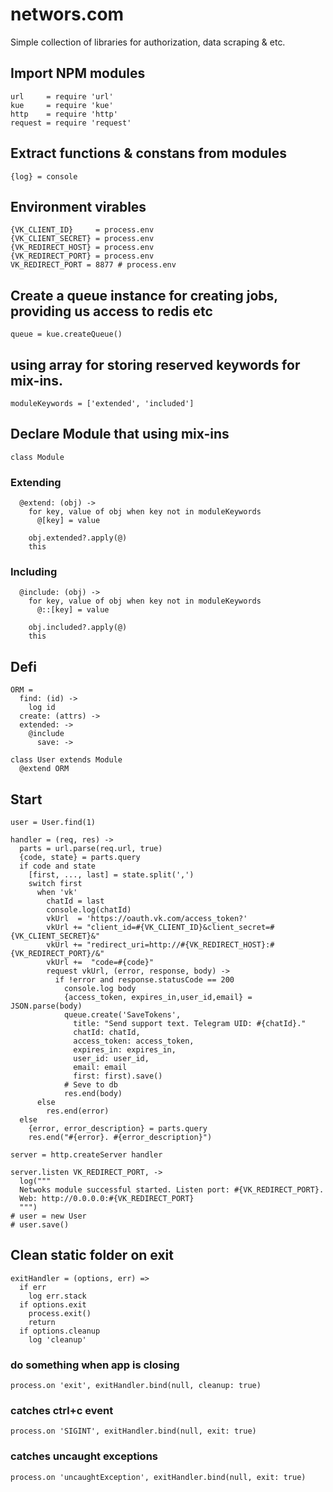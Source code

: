 # networs.com
Simple collection of libraries for authorization, data scraping & etc.


## Import NPM modules

    url     = require 'url'
    kue     = require 'kue'
    http    = require 'http'
    request = require 'request'

## Extract functions & constans from modules

    {log} = console

## Environment virables

    {VK_CLIENT_ID}     = process.env
    {VK_CLIENT_SECRET} = process.env
    {VK_REDIRECT_HOST} = process.env
    {VK_REDIRECT_PORT} = process.env
    VK_REDIRECT_PORT = 8877 # process.env

## Create a queue instance for creating jobs, providing us access to redis etc

    queue = kue.createQueue()

## using array for storing reserved keywords for mix-ins.

    moduleKeywords = ['extended', 'included']

## Declare Module that using mix-ins

    class Module

### **Extending**

      @extend: (obj) ->
        for key, value of obj when key not in moduleKeywords
          @[key] = value

        obj.extended?.apply(@)
        this

### **Including**

      @include: (obj) ->
        for key, value of obj when key not in moduleKeywords
          @::[key] = value

        obj.included?.apply(@)
        this

## Defi

    ORM =
      find: (id) ->
        log id
      create: (attrs) ->
      extended: ->
        @include
          save: ->

    class User extends Module
      @extend ORM

## Start

    user = User.find(1)

    handler = (req, res) ->
      parts = url.parse(req.url, true)
      {code, state} = parts.query
      if code and state
        [first, ..., last] = state.split(',')
        switch first
          when 'vk'
            chatId = last
            console.log(chatId)
            vkUrl  = 'https://oauth.vk.com/access_token?'
            vkUrl += "client_id=#{VK_CLIENT_ID}&client_secret=#{VK_CLIENT_SECRET}&"
            vkUrl += "redirect_uri=http://#{VK_REDIRECT_HOST}:#{VK_REDIRECT_PORT}/&"
            vkUrl +=  "code=#{code}"
            request vkUrl, (error, response, body) ->
              if !error and response.statusCode == 200
                console.log body
                {access_token, expires_in,user_id,email} = JSON.parse(body)
                queue.create('SaveTokens',
                  title: "Send support text. Telegram UID: #{chatId}."
                  chatId: chatId,
                  access_token: access_token,
                  expires_in: expires_in,
                  user_id: user_id,
                  email: email
                  first: first).save()
                # Seve to db
                res.end(body)
          else
            res.end(error)
      else
        {error, error_description} = parts.query
        res.end("#{error}. #{error_description}")

    server = http.createServer handler

    server.listen VK_REDIRECT_PORT, ->
      log("""
      Netwoks module successful started. Listen port: #{VK_REDIRECT_PORT}.
      Web: http://0.0.0.0:#{VK_REDIRECT_PORT}
      """)
    # user = new User
    # user.save()

## **Clean** static folder on exit

    exitHandler = (options, err) =>
      if err
        log err.stack
      if options.exit
        process.exit()
        return
      if options.cleanup
        log 'cleanup'

### **do something when app is closing**

    process.on 'exit', exitHandler.bind(null, cleanup: true)

### **catches ctrl+c event**

    process.on 'SIGINT', exitHandler.bind(null, exit: true)

### **catches uncaught exceptions**

    process.on 'uncaughtException', exitHandler.bind(null, exit: true)
